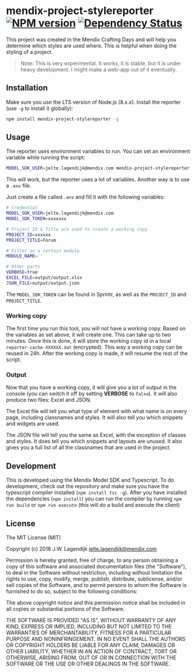 mendix-project-stylereporter [![NPM version][npm-image]][npm-url] [![Dependency Status][daviddm-image]][daviddm-url]
===

This project was created in the Mendix Crafting Days and will help you determine which styles are used where. This is helpful when doing the styling of a project.

> Note: This is very experimental. It works, it is stable, but it is under heavy development. I might make a web-app out of it eventually.

## Installation

Make sure you use the LTS version of Node.js (8.x.x). Install the reporter (use ``-g`` to install it globally):

```bash
npm install mendix-project-stylereporter -g
```

## Usage

The reporter uses environment variables to run. You can set an environment variable while running the script:

```bash
MODEL_SDK_USER=jelte.lagendijk@mendix.com mendix-project-stylereporter
```

This will work, but the reporter uses a lot of variables. Another way is to use a ``.env`` file.

Just create a file called ``.env`` and fill it with the following variables:

```bash
# Credential
MODEL_SDK_USER=jelte.lagendijk@mendix.com
MODEL_SDK_TOKEN=xxxxxxx

# Project ID & Title are used to create a working copy
PROJECT_ID=xxxxxx
PROJECT_TITLE=Forum

# Filter on a certain module
MODULE_NAME=''

# Other parts
VERBOSE=true
EXCEL_FILE=output/output.xlsx
JSON_FILE=output/output.json
```

The ``MODEL_SDK_TOKEN`` can be found in Sprintr, as well as the ``PROJECT_ID`` and ``PROJECT_TITLE``.

### Working copy

The first time you run this tool, you will not have a working copy. Based on the variables as set above, it will create one. This can take up to two minutes. Once this is done, it will store the working copy id in a local `reporter-cache-XXXXXX.dat` (encrypted). This way a working copy can be reused in 24h. After the working copy is made, it will resume the rest of the script.

### Output

Now that you have a working copy, it will give you a lot of output in the console (you can switch it off by setting **VERBOSE** to ``false``). It will also produce two files: Excel and JSON.

The Excel file will tell you what type of element with what name is on every page, including classnames and styles. It will also tell you which snippets and widgets are used.

The JSON file will tell you the same as Excel, with the exception of classes and styles. It does tell you which snippets and layouts are unused. It also gives you a full list of all the classnames that are used in the project.

## Development

This is developed using the Mendix Model SDK and Typescript. To do development, check out the repository and make sure you have the typescript compiler installed (``npm install tsc -g``). After you have installed the dependencies (``npm install``) you can run the compiler by running ``npm run build`` or ``npm run execute`` (this will do a build and execute the client)

## License

The MIT License (MIT)

Copyright (c) 2018 J.W. Lagendijk <jelte.lagendijk@mendix.com>

Permission is hereby granted, free of charge, to any person obtaining a copy
of this software and associated documentation files (the "Software"), to deal
in the Software without restriction, including without limitation the rights
to use, copy, modify, merge, publish, distribute, sublicense, and/or sell
copies of the Software, and to permit persons to whom the Software is
furnished to do so, subject to the following conditions:

The above copyright notice and this permission notice shall be included in
all copies or substantial portions of the Software.

THE SOFTWARE IS PROVIDED "AS IS", WITHOUT WARRANTY OF ANY KIND, EXPRESS OR
IMPLIED, INCLUDING BUT NOT LIMITED TO THE WARRANTIES OF MERCHANTABILITY,
FITNESS FOR A PARTICULAR PURPOSE AND NONINFRINGEMENT. IN NO EVENT SHALL THE
AUTHORS OR COPYRIGHT HOLDERS BE LIABLE FOR ANY CLAIM, DAMAGES OR OTHER
LIABILITY, WHETHER IN AN ACTION OF CONTRACT, TORT OR OTHERWISE, ARISING FROM,
OUT OF OR IN CONNECTION WITH THE SOFTWARE OR THE USE OR OTHER DEALINGS IN
THE SOFTWARE.

[npm-image]: https://badge.fury.io/js/mendix-project-stylereporter.svg
[npm-url]: https://npmjs.org/package/mendix-project-stylereporter
[daviddm-image]: https://david-dm.org/JelteMX/mendix-project-stylereporter.svg?theme=shields.io
[daviddm-url]: https://david-dm.org/JelteMX/mendix-project-stylereporter
